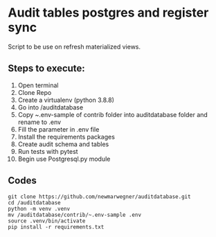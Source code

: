 # Audit tables postgres and register sync  
Script to be use on refresh materialized views.

## Steps to execute:
1. Open terminal
2. Clone Repo
3. Create a virtualenv (python 3.8.8)  
4. Go into /auditdatabase
5. Copy ~.env-sample of contrib folder into auditdatabase folder and rename to .env
6. Fill the parameter in .env file   
7. Install the requirements packages
8. Create audit schema and tables
9. Run tests with pytest   
10. Begin use Postgresql.py module

## Codes
```
git clone https://github.com/newmarwegner/auditdatabase.git
cd /auditdatabase
python -m venv .venv
mv /auditdatabase/contrib/~.env-sample .env
source .venv/bin/activate
pip install -r requirements.txt
```
